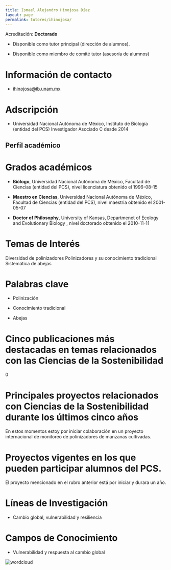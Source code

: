 ```yaml
---
title: Ismael Alejandro Hinojosa Díaz
layout: page
permalink: tutores/ihinojosa/
---
```


Acreditación: **Doctorado**


 - Disponible como tutor principal (dirección de alumnos).


 - Disponible como miembro de comité tutor (asesoría de alumnos)





# Información de contacto

 - <ihinojosa@ib.unam.mx>





# Adscripción


 - Universidad Nacional Autónoma de México, Instituto de Biología (entidad del PCS)    Investigador Asociado C desde 2014
 





## Perfil académico


# Grados académicos


 - **Biólogo**, Universidad Nacional Autónoma de México, Facultad de Ciencias (entidad del PCS), nivel licenciatura obtenido el 1996-08-15

 - **Maestro en Ciencias**, Universidad Nacional Autónoma de México, Facultad de Ciencias (entidad del PCS), nivel maestria obtenido el 2001-05-07

 - **Doctor of Philosophy**, University of Kansas, Departmenet of Ecology and Evolutionary Biology , nivel doctorado obtenido el 2010-11-11




# Temas de Interés

Diversidad de polinizadores
Polinizadores y su conocimiento tradicional
Sistemática de abejas



# Palabras clave


 - Polinización

 - Conocimiento tradicional

 - Abejas




# Cinco publicaciones más destacadas en temas relacionados con las Ciencias de la Sostenibilidad

0




# Principales proyectos relacionados con Ciencias de la Sostenibilidad durante los últimos cinco años

En estos momentos estoy por iniciar colaboración en un proyecto internacional de monitoreo de polinizadores de manzanas cultivadas.




# Proyectos vigentes en los que pueden participar alumnos del PCS.

El proyecto mencionado en el rubro anterior está por iniciar y durara un año.




# Líneas de Investigación


 - Cambio global, vulnerabilidad y resiliencia





# Campos de Conocimiento

 - Vulnerabilidad y respuesta al cambio global



![wordcloud](https://sostenibilidad.posgrado.unam.mx/media/perfil-academico/153/wordcloud.png)
